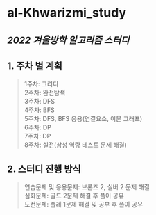 # al-Khwarizmi_study

## _2022 겨울방학 알고리즘 스터디_

## **1. 주차 별 계획**

>1주차: 그리디\
>2주차: 완전탐색\
>3주차: DFS\
>4주차: BFS\
>5주차: DFS, BFS 응용(연결요소, 이분 그래프)\
>6주차: DP\
>7주차: DP\
>8주차: 실전(삼성 역량 테스트 문제 해결)

## **2. 스터디 진행 방식**

>연습문제 및 응용문제: 브론즈 2, 실버 2 문제 해결\
>심화문제: 골드 2문제 해결 후 풀이 공유\
>도전문제: 플레 1문제 해결 및 공부 후 풀이 공유
